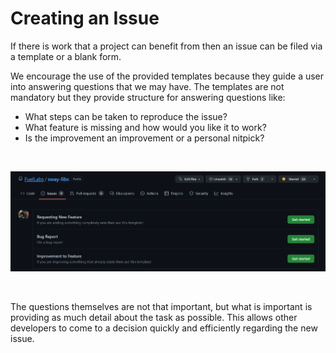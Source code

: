 # Creating an Issue

If there is work that a project can benefit from then an issue can be filed via a template or a blank form.

We encourage the use of the provided templates because they guide a user into answering questions that we may have. The templates are not mandatory but they provide structure for answering questions like:

- What steps can be taken to reproduce the issue?
- What feature is missing and how would you like it to work?
- Is the improvement an improvement or a personal nitpick?

<br>

![Using issue templates image](../../images/issue-templates.png)

<br>

The questions themselves are not that important, but what is important is providing as much detail about the task as possible. This allows other developers to come to a decision quickly and efficiently regarding the new issue.
